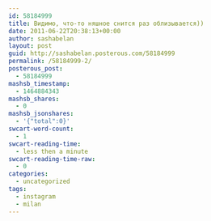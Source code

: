 ```yaml
---
id: 58184999
title: Видимо, что-то няшное снится раз облизывается))
date: 2011-06-22T20:38:13+00:00
author: sashabelan
layout: post
guid: http://sashabelan.posterous.com/58184999
permalink: /58184999-2/
posterous_post:
  - 58184999
mashsb_timestamp:
  - 1464884343
mashsb_shares:
  - 0
mashsb_jsonshares:
  - '{"total":0}'
swcart-word-count:
  - 1
swcart-reading-time:
  - less then a minute
swcart-reading-time-raw:
  - 0
categories:
  - uncategorized
tags:
  - instagram
  - milan
---
```

[](http://instagr.am/p/GMc5J/)